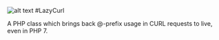 ![alt text](https://avatars0.githubusercontent.com/u/28838930?v=3&u=7447b54394341be08a8dffce2af275e486ccf634&s=30 "LazyCurl") #LazyCurl



A PHP class which brings back @-prefix usage in CURL requests to live, even in PHP 7.
